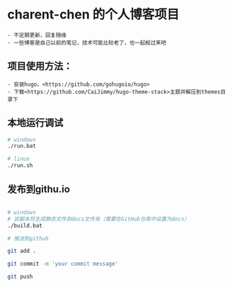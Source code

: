 # charent-chen 的个人博客项目

    - 不定期更新，回复随缘
    - 一些博客是自己以前的笔记，技术可能比较老了，也一起般过来吧

## 项目使用方法：
    - 安装hugo，<https://github.com/gohugoio/hugo>
    - 下载<https://github.com/CaiJimmy/hugo-theme-stack>主题并解压到themes目录下

## 本地运行调试
```bash
# windows 
./run.bat

# linux
./run.sh
```

## 发布到githu.io
```bash

# windows
# 该脚本将生成静态文件到docs文件夹（需要在GitHub仓库中设置为docs）
./build.bat

# 推送到github

git add .

git commit -m 'your commit message'

git push

```